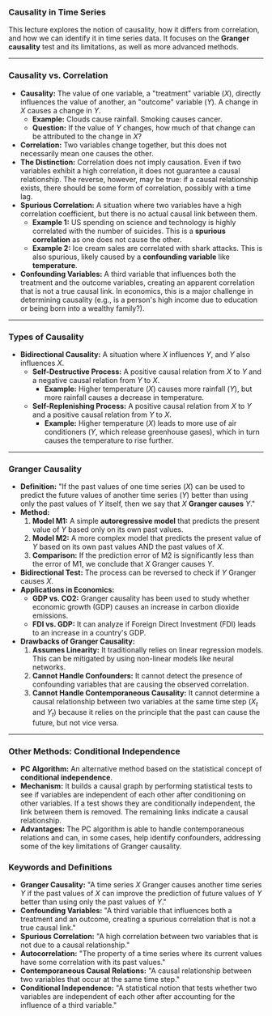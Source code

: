 ### Causality in Time Series

This lecture explores the notion of causality, how it differs from correlation, and how we can identify it in time series data. It focuses on the **Granger causality** test and its limitations, as well as more advanced methods.

---

### Causality vs. Correlation

* **Causality:** The value of one variable, a "treatment" variable ($X$), directly influences the value of another, an "outcome" variable ($Y$). A change in $X$ causes a change in $Y$.
    * **Example:** Clouds cause rainfall. Smoking causes cancer.
    * **Question:** If the value of $Y$ changes, how much of that change can be attributed to the change in $X$?
* **Correlation:** Two variables change together, but this does not necessarily mean one causes the other.
* **The Distinction:** Correlation does not imply causation. Even if two variables exhibit a high correlation, it does not guarantee a causal relationship. The reverse, however, may be true: if a causal relationship exists, there should be some form of correlation, possibly with a time lag.
* **Spurious Correlation:** A situation where two variables have a high correlation coefficient, but there is no actual causal link between them.
    * **Example 1:** US spending on science and technology is highly correlated with the number of suicides. This is a **spurious correlation** as one does not cause the other.
    * **Example 2:** Ice cream sales are correlated with shark attacks. This is also spurious, likely caused by a **confounding variable** like **temperature**.
* **Confounding Variables:** A third variable that influences both the treatment and the outcome variables, creating an apparent correlation that is not a true causal link. In economics, this is a major challenge in determining causality (e.g., is a person's high income due to education or being born into a wealthy family?).

---

### Types of Causality

* **Bidirectional Causality:** A situation where $X$ influences $Y$, and $Y$ also influences $X$.
    * **Self-Destructive Process:** A positive causal relation from $X$ to $Y$ and a negative causal relation from $Y$ to $X$.
        * **Example:** Higher temperature ($X$) causes more rainfall ($Y$), but more rainfall causes a decrease in temperature.
    * **Self-Replenishing Process:** A positive causal relation from $X$ to $Y$ and a positive causal relation from $Y$ to $X$.
        * **Example:** Higher temperature ($X$) leads to more use of air conditioners ($Y$, which release greenhouse gases), which in turn causes the temperature to rise further.

---

### Granger Causality

* **Definition:** "If the past values of one time series ($X$) can be used to predict the future values of another time series ($Y$) better than using only the past values of $Y$ itself, then we say that $X$ **Granger causes** $Y$."
* **Method:**
    1.  **Model M1:** A simple **autoregressive model** that predicts the present value of $Y$ based only on its own past values.
    2.  **Model M2:** A more complex model that predicts the present value of $Y$ based on its own past values AND the past values of $X$.
    3.  **Comparison:** If the prediction error of M2 is significantly less than the error of M1, we conclude that $X$ Granger causes $Y$.
* **Bidirectional Test:** The process can be reversed to check if $Y$ Granger causes $X$.
* **Applications in Economics:**
    * **GDP vs. CO2:** Granger causality has been used to study whether economic growth (GDP) causes an increase in carbon dioxide emissions.
    * **FDI vs. GDP:** It can analyze if Foreign Direct Investment (FDI) leads to an increase in a country's GDP.
* **Drawbacks of Granger Causality:**
    1.  **Assumes Linearity:** It traditionally relies on linear regression models. This can be mitigated by using non-linear models like neural networks.
    2.  **Cannot Handle Confounders:** It cannot detect the presence of confounding variables that are causing the observed correlation.
    3.  **Cannot Handle Contemporaneous Causality:** It cannot determine a causal relationship between two variables at the same time step ($X_t$ and $Y_t$) because it relies on the principle that the past can cause the future, but not vice versa.

---

### Other Methods: Conditional Independence

* **PC Algorithm:** An alternative method based on the statistical concept of **conditional independence**.
* **Mechanism:** It builds a causal graph by performing statistical tests to see if variables are independent of each other after conditioning on other variables. If a test shows they are conditionally independent, the link between them is removed. The remaining links indicate a causal relationship.
* **Advantages:** The PC algorithm is able to handle contemporaneous relations and can, in some cases, help identify confounders, addressing some of the key limitations of Granger causality.

### Keywords and Definitions

* **Granger Causality:** "A time series $X$ Granger causes another time series $Y$ if the past values of $X$ can improve the prediction of future values of $Y$ better than using only the past values of $Y$."
* **Confounding Variables:** "A third variable that influences both a treatment and an outcome, creating a spurious correlation that is not a true causal link."
* **Spurious Correlation:** "A high correlation between two variables that is not due to a causal relationship."
* **Autocorrelation:** "The property of a time series where its current values have some correlation with its past values."
* **Contemporaneous Causal Relations:** "A causal relationship between two variables that occur at the same time step."
* **Conditional Independence:** "A statistical notion that tests whether two variables are independent of each other after accounting for the influence of a third variable."